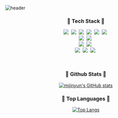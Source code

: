 ![header](https://capsule-render.vercel.app/api?type=rect&color=gradient&height=120&section=header&text=Hi,%20there!👋%20MIJIN'S%20GITHUB&fontColor=ffffff&fontSize=40&animation=twinkling)
<br>
<h3 align="center">💛 Tech Stack 💛</h3>
<p align="center">
  <img src="https://img.shields.io/badge/HTML5-E34F26?style=for-the-badge&logo=HTML5&logoColor=white"/></a>&nbsp
  <img src="https://img.shields.io/badge/CSS3-1572B6?style=for-the-badge&logo=CSS3&logoColor=white"/></a>&nbsp
  <img src="https://img.shields.io/badge/Sass-CC6699?style=for-the-badge&logo=CSS3&logoColor=white"/></a>&nbsp
  <img src="https://img.shields.io/badge/Javascript-ffb13b?style=for-the-badge&logo=javascript&logoColor=white"/></a>&nbsp
  <img src="https://img.shields.io/badge/jQuery-333333?style=for-the-badge&logo=javascript&logoColor=white"/></a>&nbsp
  <img src="https://img.shields.io/badge/React-61DAFB?style=for-the-badge&logo=React&logoColor=white"/></a>&nbsp
  <br>
  <img src="https://img.shields.io/badge/Node.js-339933?style=for-the-badge&logo=Node.js&logoColor=white"/></a>&nbsp
  <img src="https://img.shields.io/badge/Express-000000?style=for-the-badge&logo=Express&logoColor=white"/></a>&nbsp
  <br> 
  <img src="https://img.shields.io/badge/MySQL-4479A1?style=for-the-badge&logo=MySQL&logoColor=white"/></a>&nbsp 
  <img src="https://img.shields.io/badge/AWS-232F3E?style=for-the-badge&logo=AmazonAWS&logoColor=white"/></a>&nbsp
  <br>
  <img src="https://img.shields.io/badge/GIT-FF0000?style=for-the-badge&logo=Git&logoColor=white"/></a>&nbsp
  <img src="https://img.shields.io/badge/GITHUB-000000?style=for-the-badge&logo=Github0&logoColor=white"/></a>&nbsp
  <img src="https://img.shields.io/badge/Figma-E782FF?style=for-the-badge&logo=Figma&logoColor=white"/></a>&nbsp
  
</p>
<br>
<!-- 
<h3 align="center"> Top Languages </h3>
<div align="center">

[![Top Langs](https://github-readme-stats.vercel.app/api/top-langs/?username=mijinyun&layout=compact)](https://github.com/anuraghazra/github-readme-stats)
</div> -->

<h3 align="center">💜 Github Stats 💜</h3>
<div align="center">

[![mijinyun's GitHub stats](https://github-readme-stats.vercel.app/api?username=mijinyun&show_icons=true&theme=ayu-mirage)](https://github.com/anuraghazra/github-readme-stats)
</div>


<h3 align="center">💚 Top Languages 💚</h3>
<div align="center">

[![Top Langs](https://github-readme-stats.vercel.app/api/top-langs/?username=mijinyun&layout=compact)](https://github.com/anuraghazra/github-readme-stats)
</div>
